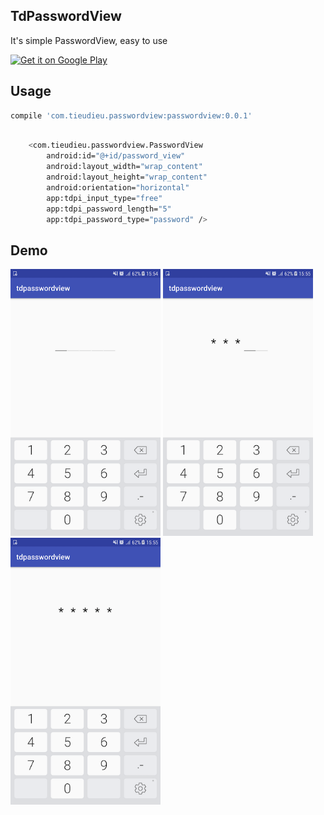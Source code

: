 ## TdPasswordView
It's simple PasswordView, easy to use

<a href='https://play.google.com/store/apps/details?id=com.tieudieu.passwordviewexample'><img alt='Get it on Google Play' src='https://play.google.com/intl/en_us/badges/images/generic/en_badge_web_generic.png' height="50px"/></a>

## Usage

```bash
compile 'com.tieudieu.passwordview:passwordview:0.0.1'
```


```bash

    <com.tieudieu.passwordview.PasswordView
        android:id="@+id/password_view"
        android:layout_width="wrap_content"
        android:layout_height="wrap_content"
        android:orientation="horizontal"
        app:tdpi_input_type="free"
        app:tdpi_password_length="5"
        app:tdpi_password_type="password" />

```

##  Demo

<img src="docs/Pic1.png" height='auto' width='240'/>      <img src="docs/Pic2.png" height='auto' width='240'/>       <img src="docs/Pic3.png" height='auto' width='240'/>
